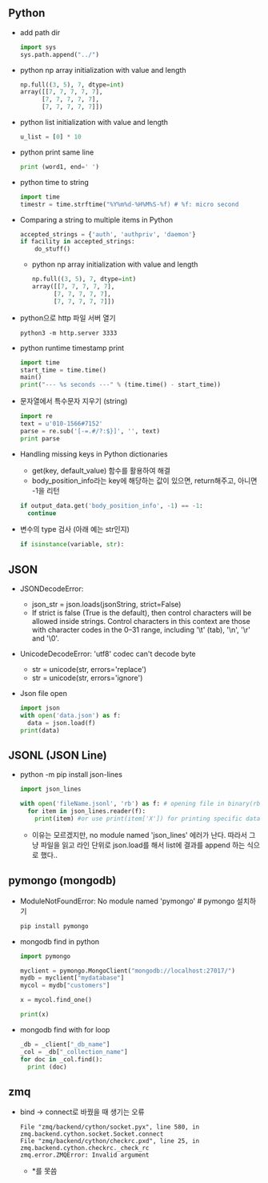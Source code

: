## Python
- add path dir
  ```python
  import sys
  sys.path.append("../")
  ```

- python np array initialization with value and length
  ```python
  np.full((3, 5), 7, dtype=int)
  array([[7, 7, 7, 7, 7],
        [7, 7, 7, 7, 7],
        [7, 7, 7, 7, 7]])
  ```
- python list initialization with value and length
  ```python
  u_list = [0] * 10
  ```
- python print same line
  ```python
  print (word1, end=' ')
  ```
  
- python time to string
  ```python
  import time
  timestr = time.strftime("%Y%m%d-%H%M%S-%f) # %f: micro second
  ```

- Comparing a string to multiple items in Python
  ```python
  accepted_strings = {'auth', 'authpriv', 'daemon'}
  if facility in accepted_strings:
      do_stuff()
  ```
  
  - python np array initialization with value and length
    ```python
    np.full((3, 5), 7, dtype=int)
    array([[7, 7, 7, 7, 7],
          [7, 7, 7, 7, 7],
          [7, 7, 7, 7, 7]])
    ```

- python으로 http 파일 서버 열기
    ```
    python3 -m http.server 3333
    ```

- python runtime timestamp print 
  ```python
  import time
  start_time = time.time()
  main()
  print("--- %s seconds ---" % (time.time() - start_time))
  ```
  
- 문자열에서 특수문자 지우기 (string)
  ```python
  import re
  text = u'010-1566#7152'
  parse = re.sub('[-=.#/?:$}]', '', text)
  print parse
  ```

- Handling missing keys in Python dictionaries
  - get(key, default_value) 함수를 활용하여 해결
  - body_position_info라는 key에 해당하는 값이 있으면, return해주고, 아니면 -1을 리턴
  ```python
  if output_data.get('body_position_info', -1) == -1:
    continue
  ``` 
  
- 변수의 type 검사 (아래 예는 str인지)
  ```python
  if isinstance(variable, str):
  ```

## JSON
- JSONDecodeError:
  - json_str = json.loads(jsonString, strict=False)
  - If strict is false (True is the default), then control characters will be allowed inside strings. Control characters in this context are those with character codes in the 0–31 range, including '\t' (tab), '\n', '\r' and '\0'.

- UnicodeDecodeError: 'utf8' codec can't decode byte
  - str = unicode(str, errors='replace')
  - str = unicode(str, errors='ignore')
- Json file open
  ```python
  import json
  with open('data.json') as f:
    data = json.load(f)
  print(data)
  ```

## JSONL (JSON Line)
- python -m pip install json-lines
  ```python
  import json_lines

  with open('fileName.jsonl', 'rb') as f: # opening file in binary(rb) mode    
    for item in json_lines.reader(f):
      print(item) #or use print(item['X']) for printing specific data
  ```
  - 이유는 모르겠지만, no module named 'json_lines' 에러가 난다.
    따라서 그냥 파일을 읽고 라인 단위로 json.load를 해서 list에 결과를 append 하는 식으로 했다..

## pymongo (mongodb)
- ModuleNotFoundError: No module named 'pymongo' # pymongo 설치하기
  ```bash
  pip install pymongo
  ```
- mongodb find in python
  ```python
  import pymongo

  myclient = pymongo.MongoClient("mongodb://localhost:27017/")
  mydb = myclient["mydatabase"]
  mycol = mydb["customers"]

  x = mycol.find_one()

  print(x)
  ```
- mongodb find with for loop
  ```python
  _db = _client["_db_name"]
  _col = _db["_collection_name"]
  for doc in _col.find():
    print (doc)
  ```
  
## zmq
- bind -> connect로 바꿨을 때 생기는 오류
  ```
  File "zmq/backend/cython/socket.pyx", line 580, in zmq.backend.cython.socket.Socket.connect
  File "zmq/backend/cython/checkrc.pxd", line 25, in zmq.backend.cython.checkrc._check_rc
  zmq.error.ZMQError: Invalid argument
  ```
  - *를 못씀
